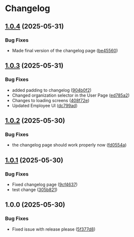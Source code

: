 # Changelog

## [1.0.4](https://github.com/ChickenNuggetsPerson/BigBooks/compare/v1.0.3...v1.0.4) (2025-05-31)


### Bug Fixes

* Made final version of the changelog page ([be45560](https://github.com/ChickenNuggetsPerson/BigBooks/commit/be455605021a3a2e6a3b459b25526ba49ff7ef79))

## [1.0.3](https://github.com/ChickenNuggetsPerson/BigBooks/compare/v1.0.2...v1.0.3) (2025-05-31)


### Bug Fixes

* added padding to changelog ([904b0f2](https://github.com/ChickenNuggetsPerson/BigBooks/commit/904b0f21a242a0b0c85f1dc0b5f13bd4802d20ab))
* Changed organization selector in the User Page ([ed785a2](https://github.com/ChickenNuggetsPerson/BigBooks/commit/ed785a23fe80ebfee1fecd216081a208d4e6b3bd))
* Changes to loading screens ([408f72e](https://github.com/ChickenNuggetsPerson/BigBooks/commit/408f72e2cda1f25d129c2d86485311ec543c26b7))
* Updated Employee UI ([dc799ad](https://github.com/ChickenNuggetsPerson/BigBooks/commit/dc799ad5d4d85f50df78339417be89cbbe7f66a7))

## [1.0.2](https://github.com/ChickenNuggetsPerson/BigBooks/compare/v1.0.1...v1.0.2) (2025-05-30)


### Bug Fixes

* the changelog page should work properly now ([fd0554a](https://github.com/ChickenNuggetsPerson/BigBooks/commit/fd0554a8784acfaa68c03afbdedf438b7112f082))

## [1.0.1](https://github.com/ChickenNuggetsPerson/BigBooks/compare/v1.0.0...v1.0.1) (2025-05-30)


### Bug Fixes

* Fixed changelog page ([9cf4637](https://github.com/ChickenNuggetsPerson/BigBooks/commit/9cf4637578773bd3489534fd6c17f10c472aefce))
* test change ([305b821](https://github.com/ChickenNuggetsPerson/BigBooks/commit/305b82170a9570e8c6dcd320fd65c602be89c50c))

## 1.0.0 (2025-05-30)


### Bug Fixes

* Fixed issue with release please ([5f377d8](https://github.com/ChickenNuggetsPerson/BigBooks/commit/5f377d815dc4b9a8f1b45edd9f25d3ede2df0071))
